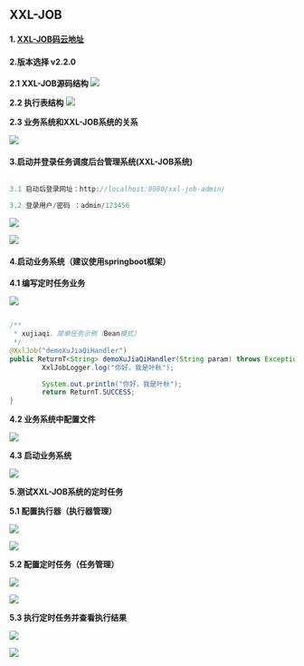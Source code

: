 
## XXL-JOB

#### 1. [XXL-JOB码云地址](https://gitee.com/xuxueli0323/xxl-job?_from=gitee_search)



#### 2.版本选择 v2.2.0

**2.1 XXL-JOB源码结构**
![](https://gitee.com/domineering_red_tide/image/raw/master/image/xxl-job源码结构.png)



**2.2 执行表结构**
![](https://gitee.com/domineering_red_tide/image/raw/master/image/表结构.png)





**2.3 业务系统和XXL-JOB系统的关系**

![](https://gitee.com/domineering_red_tide/image/raw/master/image/2bb4051ba013c6395578d1bc3b61878.png)



#### 3.启动并登录任务调度后台管理系统(XXL-JOB系统)

~~~java

3.1 启动后登录网址：http://localhost:8080/xxl-job-admin/

3.2 登录用户/密码 ：admin/123456

~~~

![](https://gitee.com/domineering_red_tide/image/raw/master/image/启动项目后端截图.png)




![](https://gitee.com/domineering_red_tide/image/raw/master/image/启动项目前端界面.png)





#### 4.启动业务系统（建议使用springboot框架）

**4.1 编写定时任务业务**

![](https://gitee.com/domineering_red_tide/image/raw/master/image/编写任务业务.png)




~~~java

/**
 * xujiaqi、简单任务示例（Bean模式）
 */
@XxlJob("demoXuJiaQiHandler")
public ReturnT<String> demoXuJiaQiHandler(String param) throws Exception {
        XxlJobLogger.log("你好，我是叶秋");

        System.out.println("你好，我是叶秋");
        return ReturnT.SUCCESS;
}

~~~



**4.2 业务系统中配置文件**

![](https://gitee.com/domineering_red_tide/image/raw/master/image/业务系统关于任务系统的配置.png)



**4.3 启动业务系统**

![](https://gitee.com/domineering_red_tide/image/raw/master/image/768213ca277be431c5b59ee8ab809a1.png)



**5.测试XXL-JOB系统的定时任务**

**5.1 配置执行器（执行器管理）**


![](https://gitee.com/domineering_red_tide/image/raw/master/image/614e2059250872f7bb366aab2dfbfe8.png)



![](https://gitee.com/domineering_red_tide/image/raw/master/image/2fa12b790c7431c9d1e0ad48ad111eb.png)



**5.2 配置定时任务（任务管理）**

![](https://gitee.com/domineering_red_tide/image/raw/master/image/d1008d910176a9a0481b826dec118cb.png)



![](https://gitee.com/domineering_red_tide/image/raw/master/image/252666a7d12034a804b58af9c53435f.png)



**5.3 执行定时任务并查看执行结果**

![](https://gitee.com/domineering_red_tide/image/raw/master/image/62a20615187129a0927602959bc9024.png)



![](https://gitee.com/domineering_red_tide/image/raw/master/image/bd18ce52ca55813456a27ffe9bf75f1.png)








